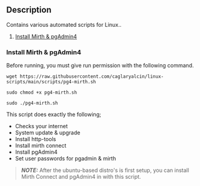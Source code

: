 ## Description

Contains various automated scripts for Linux..


1. [Install Mirth & pgAdmin4](https://github.com/caglaryalcin/linux-scripts#install-mirth--pgadmin4)

### Install Mirth & pgAdmin4 

Before running, you must give run permission with the following command.

```
wget https://raw.githubusercontent.com/caglaryalcin/linux-scripts/main/scripts/pg4-mirth.sh
```
```
sudo chmod +x pg4-mirth.sh
```
```
sudo ./pg4-mirth.sh
```

This script does exactly the following;

- Checks your internet
- System update & upgrade
- Install http-tools
- Install mirth connect
- Install pgAdmin4
- Set user passwords for pgadmin & mirth


> **_NOTE:_**  After the ubuntu-based distro's is first setup, you can install Mirth Connect and pgAdmin4 in with this script.
